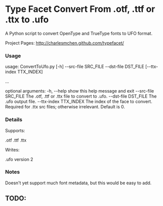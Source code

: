 Type Facet Convert From .otf, .ttf or .ttx to .ufo
============================================

A Python script to convert OpenType and TrueType fonts to UFO format.

Project Pages: http://charlesmchen.github.com/typefacet/

### Usage

usage: ConvertToUfo.py [-h] --src-file SRC_FILE --dst-file DST_FILE
                       [--ttx-index TTX_INDEX]

...

optional arguments:
  -h, --help            show this help message and exit
  --src-file SRC_FILE   The .otf, .ttf or .ttx file to convert to .ufo.
  --dst-file DST_FILE   The .ufo output file.
  --ttx-index TTX_INDEX
                        The index of the face to convert. Required for .ttx
                        src files; otherwise irrelevant. Default is 0.                       

### Details

Supports:

.otf
.ttf
.ttx 

Writes:

.ufo version 2

### Notes

Doesn't yet support much font metadata, but this would be easy to add.

## TODO:

